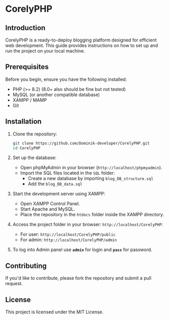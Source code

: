 # CorelyPHP

## Introduction

CorelyPHP is a ready-to-deploy blogging platform designed for efficient web development. This guide provides instructions on how to set up and run the project on your local machine.

## Prerequisites

Before you begin, ensure you have the following installed:

- PHP (>= 8.2) (8.0+ also should be fine but not tested) <!--(in XAMPP/MAMP)-->
- MySQL (or another compatible database) <!--(in XAMPP/MAMP)-->
- XAMPP / MAMP
- Git

## Installation

1. Clone the repository:

   ```bash
   git clone https://github.com/Dominik-developer/CorelyPHP.git
   cd CorelyPHP
   ```

2. Set up the database:

   - Open phpMyAdmin in your browser (`http://localhost/phpmyadmin`).
   - Import the SQL files located in the `SQL` folder:
     - Create a new database by importing `blog_DB_structure.sql`
     - Add the `blog_DB_data.sql`

3. Start the development server using XAMPP:

   - Open XAMPP Control Panel.
   - Start Apache and MySQL.
   - Place the repository in the `htdocs` folder inside the XAMPP directory.

4. Access the project folder in your browser: `http://localhost/CorelyPHP`:
   - For user: `http://localhost/CorelyPHP/public`
   - For admin: `http://localhost/CorelyPHP/admin`

5. To log into Admin panel use **`admin`** for login and **`pass`** for password.

## Contributing

If you'd like to contribute, please fork the repository and submit a pull request.

## License

This project is licensed under the MIT License.
